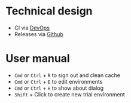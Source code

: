 # Technical design

- CI via [DevOps](https://dev.azure.com/chuanqisun/Switchboard)
- Releases via [Github](https://github.com/chuanqisun/switchboard/releases)

# User manual

- `Cmd` or `Ctrl` + `R` to sign out and clean cache
- `Cmd` or `Ctrl` + `E` to edit environments
- `Cmd` or `Ctrl` + `H` to show about dialog
- `Shift` + Click to create new trial environment
